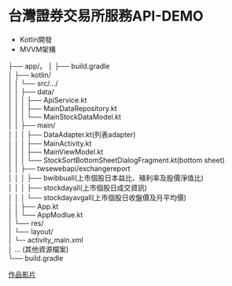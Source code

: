 # 台灣證券交易所服務API-DEMO

- Kotlin開發
- MVVM架構

├── app/。
│   ├── build.gradle  
│   ├── kotlin/  
│   │   └── src/.../  
│   │       ├── data/  
│   │       │   ├── ApiService.kt  
│   │       │   ├── MainDataRepository.kt  
│   │       │   └── MainStockDataModel.kt  
│   │       ├── main/  
│   │       │   ├── DataAdapter.kt(列表adapter)  
│   │       │   ├── MainActivity.kt  
│   │       │   ├── MainViewModel.kt  
│   │       │   └── StockSortBottomSheetDialogFragment.kt(bottom sheet)  
│   │       ├── twsewebapi/exchangereport  
│   │       │   ├── bwibbuall(上市個股日本益比、殖利率及股價淨值比)  
│   │       │   ├── stockdayall(上市個股日成交資訊)  
│   │       │   └── stockdayavgall(上市個股日收盤價及月平均價)  
│   │       ├── App.kt  
│   │       └── AppModlue.kt  
│   └── res/  
│       └── layout/  
│           └-- activity_main.xml  
│               ... (其他資源檔案)  
└── build.gradle  


[作品影片](https://youtube.com/shorts/7ld1eMg-YB0?feature=share)